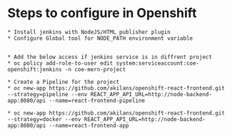 # Steps to configure in Openshift

    * Install jenkins with NodeJS/HTML publisher plugin
    * Configure Global tool for NODE_PATH environment variable


    * Add the below access if jenkins service is in diffrent project
    * oc policy add-role-to-user edit system:serviceaccount:coe-openshift:jenkins -n coe-mern-project

    * Create a Pipeline for the project
    * oc new-app https://github.com/akilans/openshift-react-frontend.git  --strategy=pipeline --env REACT_APP_API_URL=http://node-backend-app:8080/api --name=react-frontend-pipeline

    * oc new-app https://github.com/akilans/openshift-react-frontend.git  --strategy=docker --env REACT_APP_API_URL=http://node-backend-app:8080/api --name=react-frontend-app



